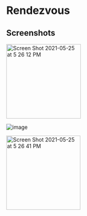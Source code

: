 # Rendezvous
## Screenshots

<img width="197" alt="Screen Shot 2021-05-25 at 5 26 12 PM" src="https://user-images.githubusercontent.com/35155820/119585000-ab283500-bd7e-11eb-8db0-4787ea092851.png">

![image](https://user-images.githubusercontent.com/35155820/119585026-b4b19d00-bd7e-11eb-8fb2-a03c2cc995d7.png)

<img width="196" alt="Screen Shot 2021-05-25 at 5 26 41 PM" src="https://user-images.githubusercontent.com/35155820/119585049-c004c880-bd7e-11eb-8093-51f98c6e1bb6.png">
